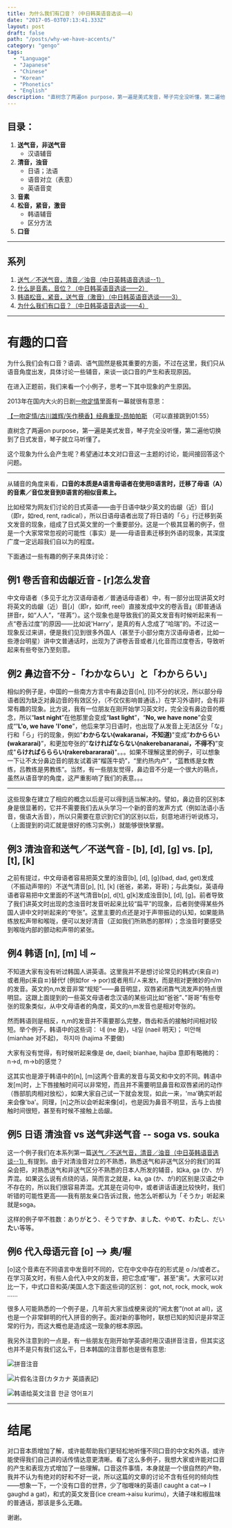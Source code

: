 ```yaml
---
title: 为什么我们有口音？（中日韩英语音选谈——4）
date: "2017-05-03T07:13:41.333Z"
layout: post
draft: false
path: "/posts/why-we-have-accents/"
category: "gengo"
tags:
  - "Language"
  - "Japanese"
  - "Chinese"
  - "Korean"
  - "Phonetics"
  - "English"
description: "直树念了两遍on purpose，第一遍是美式发音，琴子完全没听懂，第二遍他切换到了日式发音，琴子就立马听懂了。"
---
```


## 目录：
1. **送气音，非送气音**
   - 汉语辅音
2. **清音，浊音**
    - 日语；法语
    - 语音对立（表意）
    - 英语音变
3. **音素**
4. **松音，紧音，激音**
   - 韩语辅音
   - 区分方法
5. **口音**

----
## 系列
1. [送气／不送气音，清音／浊音（中日英韩语音选谈--1）](https://www.jianshu.com/p/6f5cb3d07ea7)
2. [什么是音素，音位？（中日韩英语音选谈——2）](https://www.jianshu.com/p/2665b5655ef9)
3. [韩语松音，紧音，送气音（激音）（中日韩英语音选谈——3）](https://www.jianshu.com/p/8df495fc7558)
4. [为什么我们有口音？（中日韩英语音选谈——4）](https://www.jianshu.com/p/725252c47961)

----


# 有趣的口音

为什么我们会有口音？语调、语气固然是极其重要的方面，不过在这里，我们只从语音角度出发，具体讨论一些辅音，来谈一谈口音的产生和表现原因。

在进入正题前，我们来看一个小例子，思考一下其中现象的产生原因。

2013年在国内大火的日剧[一吻定情](https://baike.baidu.com/item/%E4%B8%80%E5%90%BB%E5%AE%9A%E6%83%85%EF%BD%9ELove%20in%20TOKYO/5141370?fromtitle=%E4%B8%80%E5%90%BB%E5%AE%9A%E6%83%85&fromid=416190)里面有一幕就很有意思：

[【一吻定情/古川雄辉/矢作穂香】经典重现-昂帕帕斯](https://www.bilibili.com/video/av17667676/) （可以直接跳到01:55）

直树念了两遍on purpose，第一遍是美式发音，琴子完全没听懂，第二遍他切换到了日式发音，琴子就立马听懂了。

这个现象为什么会产生呢？希望通过本文对口音这一主题的讨论，能间接回答这个问题。

----

从辅音的角度来看，**口音的本质是A语言母语者在使用B语言时，迁移了母语（A）的音素／音位发音到B语言的相似音素上。**

比如经常为网友们讨论的日式英语——由于日语中缺少英文的齿龈（近）音[ɹ]（即r，如red, rent, radical），所以日语母语者出现了将日语的「ら」行迁移到英文发音的现象，组成了日式英文里的一个重要部分。这是一个极其显著的例子，但是一个大家常常忽视的可能性（事实）是——母语音素迁移到外语的现象，其深度广度一定远超我们自以为的程度。

下面通过一些有趣的例子来具体讨论：

## 例1 卷舌音和齿龈近音 - [r]怎么发音
中文母语者（多见于北方汉语母语者／普通话母语者）中，有一部分出现讲英文时将英文的齿龈（近）音[ɹ]（即r，如riff, reel）直接发成中文的卷舌音[ɻ](https://zh.wikipedia.org/wiki/%E5%8D%B7%E8%88%8C%E8%BF%91%E9%9F%B3 "卷舌近音")（即普通话拼音r，如“人人”，“荏苒”）。这个现象也是导致我们的英文发音有时候听起来有一点“卷舌过度”的原因——比如说'Harry'，是真的有人念成了“哈瑞”的。不过这一现象反过来讲，便是我们见到很多外国人（甚至于小部分南方汉语母语者，比如一些港台明星）讲中文普通话时，出现为了讲卷舌音或者儿化音而过度卷舌，导致听起来有些夸张乃至刻意。

## 例2 鼻边音不分 -「わかならい」と「わかららい」
相似的例子是，中国的一些南方方言中有鼻边音([n], [l])不分的状况，所以部分母语者因为缺乏对鼻边音的有效区分，（不仅仅影响普通话，）在学习外语时，会有非常有趣的现象。比方说，我有一位朋友在刚开始学习英文时，完全没有鼻边音的概念，所以“**last night**”在他那里会变成“**last light**”，“**No, we have none**”会变成“**'L'o, we have 'l'one**”，他后来学习日语时，也出现了从发音上无法区分「な」行和「ら」行的现象，例如"**わからない(wakaranai，不知道)**"变成”**わかららい(wakararai)**”，和更加夸张的”**なければならない(nakerebanaranai，不得不)**”变成"**らければらららい(rakerebarararai)**"。。。如果不理解这里的例子，可以想象一下让不太分鼻边音的朋友试着讲“榴莲牛奶”，“里约热内卢”，“蓝教练是女教练，吕教练是男教练”。当然，有一些朋友觉得，鼻边音不分是一个很大的萌点，虽然从语音学的角度，这严重影响了我们的表意。。。

----
这些现象在建立了相应的概念以后是可以得到适当解决的。譬如，鼻边音的区别本身是很显著的，它并不需要我们去从头学习一个新的音的发声方式（例如法语小舌音，俄语大舌音），所以只需要在意识到它们的区别以后，刻意地进行听说练习，（上面提到的词汇就是很好的练习实例，）就能够很快掌握。

## 例3 清浊音和送气／不送气音 - [b], [d], [g] vs. [p], [t], [k]
之前有提过，中文母语者容易把英文里的浊音[b], [d], [g](bad, dad, get)发成（不振动声带的）不送气清音[p], [t], [k] (爸爸，弟弟，哥哥)；与此类似，英语母语者容易把中文里面的不送气清音b[p], d[t], g[k]发成浊音[b], [d], [g]。前者导致了我们讲英文时出现的念浊音时发音听起来比较“扁平”的现象，后者则使得某些外国人讲中文时听起来的“夸张”。这里主要的点还是对于声带振动的认知，如果能熟练放松声带和喉咙，便可以发好清音（正如我们所熟悉的那样）；念浊音时要感受到喉咙内部的颤动和声带的紧张。

## 例4 韩语 [n], [m] 네 ~
不知道大家有没有听过韩国人讲英语。这里我并不是想讨论常见的韩式r(来自ㄹ)或者用p(来自ㅍ)替代f (例如for -> por)或者用트/ㅅ来发t，而是相对更微妙的n/m的发音。英文的n,m发音非常“规矩”——鼻音明显，双唇紧闭靠气流发声的特点很明显。这跟上面提到的一些英文母语者念汉语的某些词比如“爸爸”、”哥哥“有些夸张的现象类似，从中文母语者的角度，英文的n,m发音也是相对夸张的。

然而韩语则是相反，n,m的发音并不需要那么完整，唇齿和舌的接触时间相对较短。举个例子，韩语中的这些词：
네 (ne 是)，내일 (naeil 明天)；
미안해 (mianhae 对不起)， 하지마 (hajima 不要做)

大家有没有觉得，有时候听起来像是
de, daeil; bianhae, hajiba
意即有略微的：n->d, m->b的感觉？

这其实也是源于韩语中的[n], [m]这两个音素的发音与英文和中文的不同。韩语中发[m]时，上下唇接触时间可以非常短，而且并不需要明显鼻音和双唇紧闭的动作（唇部肌肉相对放松），如果大家自己试一下就会发现，如此一来，'ma'确实听起来会像'ba'。同理，[n]之所以会听起来像[d]，也是因为鼻音不明显，舌与上齿接触时间很短，甚至有时候不接触上齿龈。

## 例5 日语 清浊音 vs 送气非送气音 -- soga vs. souka
这一个例子我们在本系列第一篇[送气／不送气音，清音／浊音（中日英韩语音选谈--1）](https://www.jianshu.com/p/6f5cb3d07ea7)有提到。由于对清浊音对立的不熟悉，熟悉送气和非送气区分的我们的耳朵会把，对熟悉送气和非送气区分不熟悉的日本人所发的辅音，如ka, ga (か、が)弄混。如果这么说有点绕的话，简而言之就是，ka, ga (か、が)的区别是汉语之中不存在的，所以我们很容易弄混。尤其是在词句中，或者讲话语速比较快时，我们听错的可能性更高——我有朋友亲口告诉过我，他怎么听都认为「そうか」听起来就是soga。

这样的例子举不胜数：ありが**と**う、そうです**か**、まし**た**、やめ**て**、わ**た**し、だい**た**い等等。

## 例6 代入母语元音 [o] --> 奥/喔
[o]这个音素在不同语言中发音时不同的，它在中文中存在的形式是 o /ɔ/或者ㄛ。在学习英文时，有些人会代入中文的发音，把它念成“喔”，甚至“奥”。大家可以对比一下，中式口音和英/美国人念下面这些词的区别：
got, not, rock, mock, wok ......

很多人可能熟悉的一个例子是，几年前大家当成梗来说的“闹太套”(not at all)，这也是一个非常鲜明的代入拼音的例子。面对新的事物时，联想已知的知识是非常正常的行为，而这大概也是造成这一现象的根本原因。

我另外注意到的一点是，有一些朋友在刚开始学英语时用汉语拼音注音，但其实这也并不是只有我们这么干，日本韩国的注音那也是很有意思:

![拼音注音](https://upload-images.jianshu.io/upload_images/72299-726b109f260c16bf.jpg?imageMogr2/auto-orient/strip%7CimageView2/2/w/1240)

![片假名注音(カタカナ 英語表記)](https://upload-images.jianshu.io/upload_images/72299-474cd5b01bcfb71f.jpg?imageMogr2/auto-orient/strip%7CimageView2/2/w/1240)

![韩语给英文注音 한글 영어표기](https://upload-images.jianshu.io/upload_images/72299-01effe4241c186e7.jpg?imageMogr2/auto-orient/strip%7CimageView2/2/w/1240)

------
# 结尾
对口音本质增加了解，或许能帮助我们更轻松地听懂不同口音的中文和外语，或许能使得我们自己讲的话传情达意更清晰。看了这么多例子，我想大家或许能对口音的产生和表现方式增加了一些理解。口音这件事情，本身就是一个很自然的产物，我并不认为有绝对的好和不好一说，所以这篇的文章的讨论不含有任何的倾向性——想象一下，一个没有口音的世界，少了咖喱味的英语(I caught a cat--> I gaughd a gat)，和式的英文发音(ice cream->aisu kurimu)，大碴子味和椒盐味的普通话，那该是多么无趣。

谢谢。
